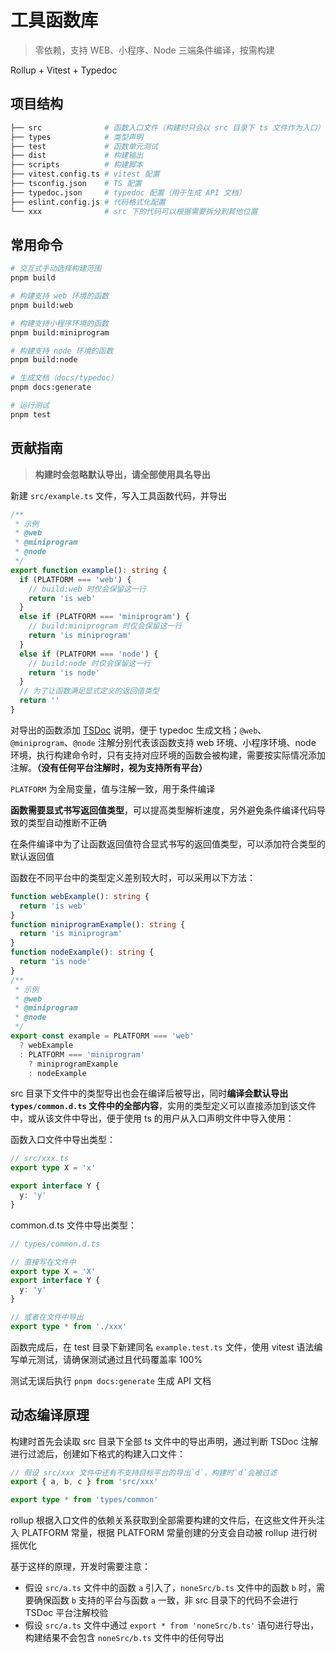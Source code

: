 # 工具函数库

> 零依赖，支持 WEB、小程序、Node 三端条件编译，按需构建

Rollup + Vitest + Typedoc

## 项目结构

```sh
├── src              # 函数入口文件（构建时只会以 src 目录下 ts 文件作为入口）
├── types            # 类型声明
├── test             # 函数单元测试
├── dist             # 构建输出
├── scripts          # 构建脚本
├── vitest.config.ts # vitest 配置
├── tsconfig.json    # TS 配置
├── typedoc.json     # typedoc 配置（用于生成 API 文档）
├── eslint.config.js # 代码格式化配置
└── xxx              # src 下的代码可以根据需要拆分到其他位置
```

## 常用命令

```sh
# 交互式手动选择构建范围
pnpm build

# 构建支持 web 环境的函数
pnpm build:web

# 构建支持小程序环境的函数
pnpm build:miniprogram

# 构建支持 node 环境的函数
pnpm build:node

# 生成文档（docs/typedoc）
pnpm docs:generate

# 运行测试
pnpm test
```

## 贡献指南

> **构建时会忽略默认导出，请全部使用具名导出**

新建 `src/example.ts` 文件，写入工具函数代码，并导出

```ts
/**
 * 示例
 * @web
 * @miniprogram
 * @node
 */
export function example(): string {
  if (PLATFORM === 'web') {
    // build:web 时仅会保留这一行
    return 'is web'
  }
  else if (PLATFORM === 'miniprogram') {
    // build:miniprogram 时仅会保留这一行
    return 'is miniprogram'
  }
  else if (PLATFORM === 'node') {
    // build:node 时仅会保留这一行
    return 'is node'
  }
  // 为了让函数满足显式定义的返回值类型
  return ''
}
```

对导出的函数添加 [TSDoc](https://tsdoc.org/) 说明，便于 typedoc 生成文档；`@web`、`@miniprogram`、`@node` 注解分别代表该函数支持 web 环境、小程序环境、node 环境，执行构建命令时，只有支持对应环境的函数会被构建，需要按实际情况添加注解。**（没有任何平台注解时，视为支持所有平台）**

`PLATFORM` 为全局变量，值与注解一致，用于条件编译

**函数需要显式书写返回值类型**，可以提高类型解析速度，另外避免条件编译代码导致的类型自动推断不正确

在条件编译中为了让函数返回值符合显式书写的返回值类型，可以添加符合类型的默认返回值

函数在不同平台中的类型定义差别较大时，可以采用以下方法：

```ts
function webExample(): string {
  return 'is web'
}
function miniprogramExample(): string {
  return 'is miniprogram'
}
function nodeExample(): string {
  return 'is node'
}
/**
 * 示例
 * @web
 * @miniprogram
 * @node
 */
export const example = PLATFORM === 'web'
  ? webExample
  : PLATFORM === 'miniprogram'
    ? miniprogramExample
    : nodeExample
```

src 目录下文件中的类型导出也会在编译后被导出，同时**编译会默认导出 `types/common.d.ts` 文件中的全部内容**，实用的类型定义可以直接添加到该文件中，或从该文件中导出，便于使用 ts 的用户从入口声明文件中导入使用：

函数入口文件中导出类型：

```ts
// src/xxx.ts
export type X = 'x'

export interface Y {
  y: 'y'
}
```

common.d.ts 文件中导出类型：

```ts
// types/common.d.ts

// 直接写在文件中
export type X = 'X'
export interface Y {
  y: 'y'
}

// 或者在文件中导出
export type * from './xxx'
```

函数完成后，在 test 目录下新建同名 `example.test.ts` 文件，使用 vitest 语法编写单元测试，请确保测试通过且代码覆盖率 100%

测试无误后执行 `pnpm docs:generate` 生成 API 文档

## 动态编译原理

构建时首先会读取 src 目录下全部 ts 文件中的导出声明，通过判断 TSDoc 注解进行过滤后，创建如下格式的构建入口文件：

```ts
// 假设 src/xxx 文件中还有不支持目标平台的导出`d`，构建时`d`会被过滤
export { a, b, c } from 'src/xxx'

export type * from 'types/common'
```

rollup 根据入口文件的依赖关系获取到全部需要构建的文件后，在这些文件开头注入 PLATFORM 常量，根据 PLATFORM 常量创建的分支会自动被 rollup 进行树摇优化

基于这样的原理，开发时需要注意：

- 假设 `src/a.ts` 文件中的函数 `a` 引入了，`noneSrc/b.ts` 文件中的函数 `b` 时，需要确保函数 `b` 支持的平台与函数 `a` 一致，非 src 目录下的代码不会进行 TSDoc 平台注解校验
- 假设 `src/a.ts` 文件中通过 `export * from 'noneSrc/b.ts'` 语句进行导出，构建结果不会包含 `noneSrc/b.ts` 文件中的任何导出
